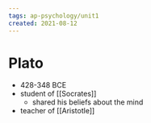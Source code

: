 ```yaml
---
tags: ap-psychology/unit1 
created: 2021-08-12
---
```


# Plato

- 428-348 BCE
- student of [[Socrates]]
	- shared his beliefs about the mind
- teacher of [[Aristotle]]